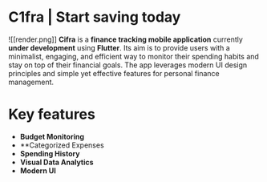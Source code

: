 # **C1fra** | Start saving today
![[render.png]]
**Cifra** is a **finance tracking mobile application** currently **under development** using **Flutter**. Its aim is to provide users with a minimalist, engaging, and efficient way to monitor their spending habits and stay on top of their financial goals. The app leverages modern UI design principles and simple yet effective features for personal finance management.
# Key features
- **Budget Monitoring**
- **Categorized Expenses 
- **Spending History**
- **Visual Data Analytics**
- **Modern UI**
